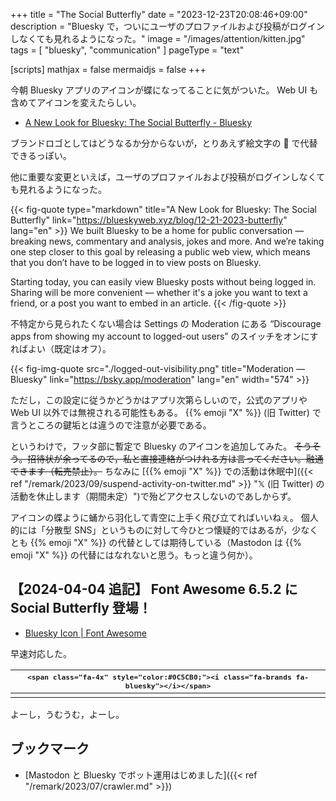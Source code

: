 +++
title = "The Social Butterfly"
date =  "2023-12-23T20:08:46+09:00"
description = "Bluesky で，ついにユーザのプロファイルおよび投稿がログインしなくても見れるようになった。"
image = "/images/attention/kitten.jpg"
tags = [ "bluesky", "communication" ]
pageType = "text"

[scripts]
  mathjax = false
  mermaidjs = false
+++

今朝 Bluesky アプリのアイコンが蝶になってることに気がついた。
Web UI も含めてアイコンを変えたらしい。

- [A New Look for Bluesky: The Social Butterfly - Bluesky](https://blueskyweb.xyz/blog/12-21-2023-butterfly)

ブランドロゴとしてはどうなるか分からないが，とりあえず絵文字の 🦋 で代替できるっぽい。

他に重要な変更といえば，ユーザのプロファイルおよび投稿がログインしなくても見れるようになった。

{{< fig-quote type="markdown" title="A New Look for Bluesky: The Social Butterfly" link="https://blueskyweb.xyz/blog/12-21-2023-butterfly" lang="en" >}}
We built Bluesky to be a home for public conversation — breaking news, commentary and analysis, jokes and more. And we’re taking one step closer to this goal by releasing a public web view, which means that you don’t have to be logged in to view posts on Bluesky.

Starting today, you can easily view Bluesky posts without being logged in. Sharing will be more convenient — whether it's a joke you want to text a friend, or a post you want to embed in an article.
{{< /fig-quote >}}

不特定から見られたくない場合は Settings の Moderation にある “Discourage apps from showing my account to logged-out users” のスイッチをオンにすればよい（既定はオフ）。

{{< fig-img-quote src="./logged-out-visibility.png" title="Moderation — Bluesky" link="https://bsky.app/moderation" lang="en" width="574" >}}

ただし，この設定に従うかどうかはアプリ次第らしいので，公式のアプリや Web UI 以外では無視される可能性もある。
{{% emoji "X" %}} (旧 Twitter) で言うところの鍵垢とは違うので注意が必要である。

というわけで，フッタ部に暫定で Bluesky のアイコンを追加してみた。
~~そうそう。招待状が余ってるので，私と直接連絡がつけれる方は言ってください。融通できます（転売禁止）。~~
ちなみに [{{% emoji "X" %}} での活動は休眠中]({{< ref "/remark/2023/09/suspend-activity-on-twitter.md" >}} "𝕏 (旧 Twitter) の活動を休止します（期間未定）")で殆どアクセスしないのであしからず。

アイコンの蝶ように蛹から羽化して青空に上手く飛び立てればいいねぇ。
個人的には「分散型 SNS」というものに対して今ひとつ懐疑的ではあるが，少なくとも {{% emoji "X" %}} の代替としては期待している（Mastodon は {{% emoji "X" %}} の代替にはなれないと思う。もっと違う何か）。

## 【2024-04-04 追記】 Font Awesome 6.5.2 に Social Butterfly 登場！

- [Bluesky Icon | Font Awesome](http://fontawesome.com/icons/bluesky)

早速対応した。

| <span style="font-variant:normal;font-size:smaller;">`<span class="fa-4x" style="color:#0C5CB0;"><i class="fa-brands fa-bluesky"></i></span>`</span> |
| :-------------------------------------------------------------------------------------: |
|  <span class="fa-4x" style="color:#0C5CB0;"><i class="fa-brands fa-bluesky"></i></span>  |

よーし，うむうむ，よーし。

## ブックマーク

- [Mastodon と Bluesky でボット運用はじめました]({{< ref "/remark/2023/07/crawler.md" >}})
